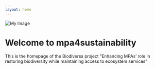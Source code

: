 ```yaml
---
layout: home
---
```

<div class="image-container">
    <img src="{{ '/assets/logo2.jpg' | relative_url }}" alt="My Image" class="top-right-image">
</div>

# Welcome to mpa4sustainability

This is the homepage of the Biodiversa project "Enhancing MPAs’ role in restoring biodiversity while maintaining access to ecosystem services"

